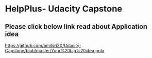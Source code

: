 # HelpPlus- Udacity Capstone

## Please click below link read about Application idea  
https://github.com/amitsri20/Udacity-Capstone/blob/master/Your%20big%20idea.pptx
